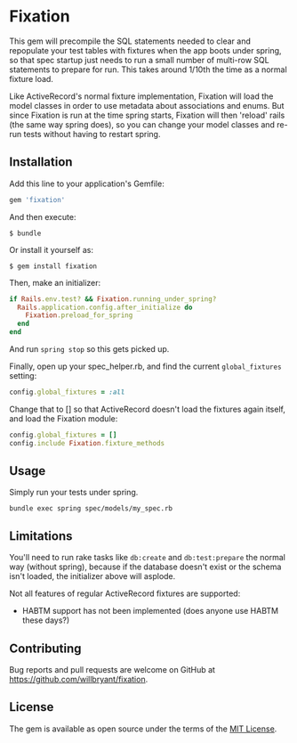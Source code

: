 # Fixation

This gem will precompile the SQL statements needed to clear and repopulate your test tables with fixtures when the app boots under spring, so that spec startup just needs to run a small number of multi-row SQL statements to prepare for run.  This takes around 1/10th the time as a normal fixture load.

Like ActiveRecord's normal fixture implementation, Fixation will load the model classes in order to use metadata about associations and enums.  But since Fixation is run at the time spring starts, Fixation will then 'reload' rails (the same way spring does), so you can change your model classes and re-run tests without having to restart spring.

## Installation

Add this line to your application's Gemfile:

```ruby
gem 'fixation'
```

And then execute:

    $ bundle

Or install it yourself as:

    $ gem install fixation

Then, make an initializer:

```ruby
if Rails.env.test? && Fixation.running_under_spring?
  Rails.application.config.after_initialize do
    Fixation.preload_for_spring
  end
end
```

And run `spring stop` so this gets picked up.

Finally, open up your spec_helper.rb, and find the current `global_fixtures` setting:

```ruby
config.global_fixtures = :all
```

Change that to [] so that ActiveRecord doesn't load the fixtures again itself, and load the Fixation module:

```ruby
config.global_fixtures = []
config.include Fixation.fixture_methods
```

## Usage

Simply run your tests under spring.

    bundle exec spring spec/models/my_spec.rb

## Limitations

You'll need to run rake tasks like `db:create` and `db:test:prepare` the normal way (without spring), because if the database doesn't exist or the schema isn't loaded, the initializer above will asplode.

Not all features of regular ActiveRecord fixtures are supported:
* HABTM support has not been implemented (does anyone use HABTM these days?)

## Contributing

Bug reports and pull requests are welcome on GitHub at https://github.com/willbryant/fixation.

## License

The gem is available as open source under the terms of the [MIT License](http://opensource.org/licenses/MIT).

